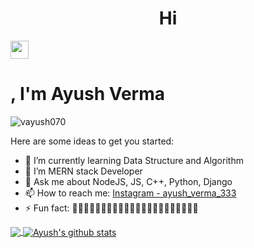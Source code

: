 <h1 align="center">Hi</h1> <img src="https://github.com/sciencepal/sciencepal/blob/master/assets/Hi.gif" width="29px"><h1>, I'm Ayush Verma</h1>


<p align="left"> <img src="https://komarev.com/ghpvc/?username=vayush070" alt="vayush070" /> </p>

Here are some ideas to get you started:

- 🌱 I’m currently learning Data Structure and Algorithm
- 🤔 I’m MERN stack Developer 
- 💬 Ask me about NodeJS, JS, C++, Python, Django
- 📫 How to reach me: [Instagram - ayush_verma_333](https://www.instagram.com/ayush_verma_333/)
- ⚡ Fun fact: 🤔🤔🤔🤔🤔🤔🤔🤔🤔🤔🤔🤔🤔🤔🤔🤔🤔🤔🤔🤔🤔🤔

<a href="https://github.com/vayush070">
  <img align="center" src="https://github-readme-stats.vercel.app/api/top-langs/?username=vayush070&theme=light&hide_langs_below=1" />
</a>
<a href="https://github.com/vayush070">
 <img align="center" src="https://github-readme-stats.vercel.app/api?username=vayush070&show_icons=true&theme=light&line_height=27" alt="Ayush's github stats"/>
</a>
